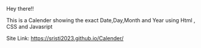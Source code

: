 Hey there!!

This is a Calender showing the exact Date,Day,Month and Year using Html , CSS and Javasript

Site  Link: https://sristi2023.github.io/Calender/
